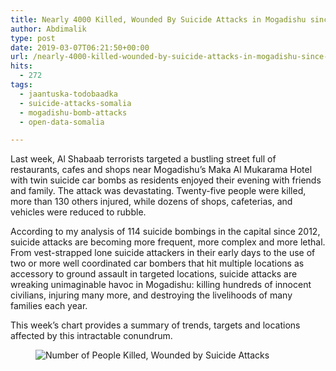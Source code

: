 ```yaml
---
title: Nearly 4000 Killed, Wounded By Suicide Attacks in Mogadishu since 2012
author: Abdimalik
type: post
date: 2019-03-07T06:21:50+00:00
url: /nearly-4000-killed-wounded-by-suicide-attacks-in-mogadishu-since-2012/
hits:
  - 272
tags:
  - jaantuska-todobaadka
  - suicide-attacks-somalia
  - mogadishu-bomb-attacks
  - open-data-somalia

---
```

 

Last week, Al Shabaab terrorists targeted a bustling street full of restaurants, cafes and shops near Mogadishu&#8217;s Maka Al Mukarama Hotel with twin suicide car bombs as residents enjoyed their evening with friends and family. The attack was devastating. Twenty-five people were killed, more than 130 others injured, while dozens of shops, cafeterias, and vehicles were reduced to rubble. 

According to my analysis of 114 suicide bombings in the capital since 2012, suicide attacks are becoming more frequent, more complex and more lethal. From vest-strapped lone suicide attackers in their early days to the use of two or more well coordinated car bombers that hit multiple locations as accessory to ground assault in targeted locations, suicide attacks are wreaking unimaginable havoc in Mogadishu: killing hundreds of innocent civilians, injuring many more, and destroying the livelihoods of many families each year. 

This week&#8217;s chart provides a summary of trends, targets and locations affected by this intractable conundrum. <figure class="wp-block-image">

![Number of People Killed, Wounded by Suicide Attacks](/suicide_attacks_Mogadishu.png)